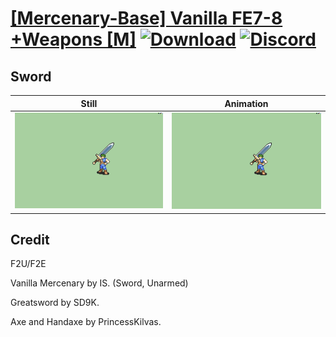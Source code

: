 # [\[Mercenary-Base\] Vanilla FE7-8 +Weapons \[M\]](./) [![Download](https://img.shields.io/badge/Download--red?style=social&logo=github)](https://minhaskamal.github.io/DownGit/#/home?url=https://github.com/Klokinator/FE-Repo/tree/main/Battle%20Animations%2FInfantry%20-%20(Swd)%20Mercenaries%20and%20Heroes%2F%5BMercenary-Base%5D%20Vanilla%20FE7-8%20%2BWeapons%20%5BM%5D%2F1.%20Sword%20(Greatsword)) [![Discord](https://img.shields.io/badge/Discord--blue?style=social&logo=discord)](https://discord.gg/C7VNGnyTPA)

## Sword

| Still | Animation |
| :---: | :-------: |
| ![Sword still](./Sword_000.png) | ![Sword](./Sword.gif) |

## Credit

F2U/F2E

Vanilla Mercenary by IS. (Sword, Unarmed)

Greatsword by SD9K.

Axe and Handaxe by PrincessKilvas.
